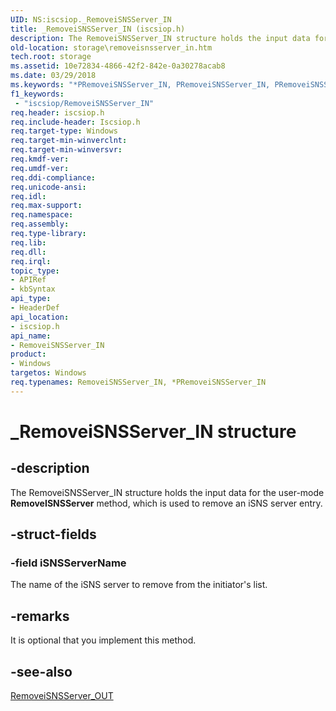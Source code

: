 ```yaml
---
UID: NS:iscsiop._RemoveiSNSServer_IN
title: _RemoveiSNSServer_IN (iscsiop.h)
description: The RemoveiSNSServer_IN structure holds the input data for the user-mode RemoveISNSServer method, which is used to remove an iSNS server entry.
old-location: storage\removeisnsserver_in.htm
tech.root: storage
ms.assetid: 10e72834-4866-42f2-842e-0a30278acab8
ms.date: 03/29/2018
ms.keywords: "*PRemoveiSNSServer_IN, PRemoveiSNSServer_IN, PRemoveiSNSServer_IN structure pointer [Storage Devices], RemoveiSNSServer_IN, RemoveiSNSServer_IN structure [Storage Devices], _RemoveiSNSServer_IN, iscsiop/PRemoveiSNSServer_IN, iscsiop/RemoveiSNSServer_IN, storage.removeisnsserver_in, structs-iSCSI_b79fe0e4-386c-4b5c-9b43-ef8fdb7f4b6a.xml"
f1_keywords:
 - "iscsiop/RemoveiSNSServer_IN"
req.header: iscsiop.h
req.include-header: Iscsiop.h
req.target-type: Windows
req.target-min-winverclnt: 
req.target-min-winversvr: 
req.kmdf-ver: 
req.umdf-ver: 
req.ddi-compliance: 
req.unicode-ansi: 
req.idl: 
req.max-support: 
req.namespace: 
req.assembly: 
req.type-library: 
req.lib: 
req.dll: 
req.irql: 
topic_type:
- APIRef
- kbSyntax
api_type:
- HeaderDef
api_location:
- iscsiop.h
api_name:
- RemoveiSNSServer_IN
product:
- Windows
targetos: Windows
req.typenames: RemoveiSNSServer_IN, *PRemoveiSNSServer_IN
---
```


# _RemoveiSNSServer_IN structure


## -description


The RemoveiSNSServer_IN structure holds the input data for the user-mode <b>RemoveISNSServer</b> method, which is used to remove an iSNS server entry.


## -struct-fields




### -field iSNSServerName

The name of the iSNS server to remove from the initiator's list.


## -remarks



It is optional that you implement this method.




## -see-also




<a href="https://docs.microsoft.com/windows-hardware/drivers/ddi/iscsiop/ns-iscsiop-_removeisnsserver_out">RemoveiSNSServer_OUT</a>
 

 

